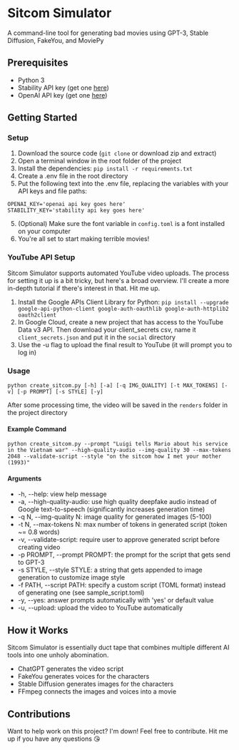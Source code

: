 # Sitcom Simulator
A command-line tool for generating bad movies using GPT-3, Stable Diffusion, FakeYou, and MoviePy

## Prerequisites
- Python 3
- Stability API key (get one [here](https://beta.dreamstudio.ai/membership?tab=apiKeys))
- OpenAI API key (get one [here](https://openai.com/api/))

## Getting Started
### Setup
1. Download the source code (`git clone` or download zip and extract)
2. Open a terminal window in the root folder of the project
3. Install the dependencies: `pip install -r requirements.txt`
4. Create a .env file in the root directory
5. Put the following text into the .env file, replacing the variables with your API keys and file paths:
```
OPENAI_KEY='openai api key goes here'
STABILITY_KEY='stability api key goes here'
```
5. (Optional) Make sure the font variable in `config.toml` is a font installed on your computer
6. You're all set to start making terrible movies!

### YouTube API Setup
Sitcom Simulator supports automated YouTube video uploads. The process for setting it up is a bit tricky, but here's a broad overview. I'll create a more in-depth tutorial if there's interest in that. Hit me up.
1. Install the Google APIs Client Library for Python: `pip install --upgrade google-api-python-client google-auth-oauthlib google-auth-httplib2 oauth2client`
2. In Google Cloud, create a new project that has access to the YouTube Data v3 API. Then download your client_secrets csv, name it `client_secrets.json` and put it in the `social` directory
3. Use the -u flag to upload the final result to YouTube (it will prompt you to log in)

### Usage
`python create_sitcom.py [-h] [-a] [-q IMG_QUALITY] [-t MAX_TOKENS] [-v] [-p PROMPT] [-s STYLE] [-y]`

After some processing time, the video will be saved in the `renders` folder in the project directory

#### Example Command
`python create_sitcom.py --prompt "Luigi tells Mario about his service in the Vietnam war" --high-quality-audio --img-quality 30 --max-tokens 2048 --validate-script --style "on the sitcom how I met your mother (1993)"`

#### Arguments
- -h, --help: view help message
- -a, --high-quality-audio: use high quality deepfake audio instead of Google text-to-speech (significantly increases generation time)
- -q N, --img-quality N: image quality for generated images (5-100)
- -t N, --max-tokens N: max number of tokens in generated script (token ~= 0.8 words)
- -v, --validate-script: require user to approve generated script before creating video
- -p PROMPT, --prompt PROMPT: the prompt for the script that gets send to GPT-3
- -s STYLE, --style STYLE: a string that gets appended to image generation to customize image style
- -f PATH, --script PATH: specify a custom script (TOML format) instead of generating one (see sample_script.toml)
- -y, --yes: answer prompts automatically with 'yes' or default value
- -u, --upload: upload the video to YouTube automatically

## How it Works
Sitcom Simulator is essentially duct tape that combines multiple different AI tools into one unholy abomination.
- ChatGPT generates the video script
- FakeYou generates voices for the characters
- Stable Diffusion generates images for the characters
- FFmpeg connects the images and voices into a movie

## Contributions
Want to help work on this project? I'm down! Feel free to contribute. Hit me up if you have any questions 😘